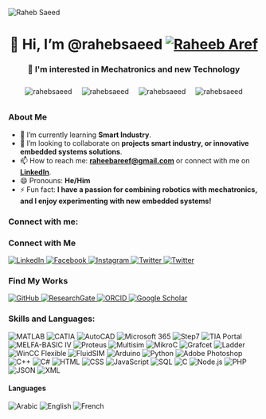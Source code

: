 <p align="left"> <img src="https://komarev.com/ghpvc/?username=rahebsaeed&label=Profile%20views&color=0e75b6&style=flat" alt="Raheb Saeed" />
</p>
<h1 align="center">👋 Hi, I’m @rahebsaeed <a href="https://twitter.com/" target="_blank"><img src="https://img.shields.io/twitter/follow/:RaheebAref" alt="Raheeb Aref" /></a></h1>
<h3 align="center">👀 I'm interested in Mechatronics and new Technology</h3>

<div align="center" style="display: flex; flex-wrap: wrap; justify-content: center;">
    <img src="https://github-readme-stats.vercel.app/api?username=rahebsaeed&show_icons=true&theme=transparent" alt="rahebsaeed" style="width: auto; max-width: 40%; height: auto; margin: 10px;" />
    <img src="https://github-readme-streak-stats.herokuapp.com/?user=rahebsaeed&theme=transparent" alt="rahebsaeed" style="width: auto; max-width: 40%; height: auto; margin: 10px;" />
    <img src="https://github-readme-stats.vercel.app/api/top-langs?username=rahebsaeed&show_icons=true&locale=en&layout=compact&theme=transparent" alt="rahebsaeed" style="width: auto; max-width: 40%; height: auto; margin: 10px;" />
<img src="https://github-readme-stats.vercel.app/api/wakatime?username=rahebsaeed" alt="rahebsaeed" style="width: auto; max-width: 40%; height: auto; margin: 10px;" />    
</div>


### About Me
- 🌱 I’m currently learning **Smart Industry**.
- 💞️ I’m looking to collaborate on **projects smart industry, or innovative embedded systems solutions**.
- 📫 How to reach me: **[raheebareef@gmail.com](mailto:raheebareef@gmail.com)** or connect with me on **[LinkedIn](https://www.linkedin.com/in/raheb-saeed/)**.
- 😄 Pronouns: **He/Him**
- ⚡ Fun fact: **I have a passion for combining robotics with mechatronics, and I enjoy experimenting with new embedded systems!**

### Connect with me:

### Connect with Me

<p align="left">
    <a href="https://www.linkedin.com/in/raheb-saeed/" target="_blank">
        <img src="https://img.shields.io/badge/LinkedIn-0A66C2?style=for-the-badge&logo=linkedin&logoColor=white" alt="LinkedIn" />
    </a>
    <a href="https://www.facebook.com/raheeb.almikhlafy" target="_blank">
        <img src="https://img.shields.io/badge/Facebook-1877F2?style=for-the-badge&logo=facebook&logoColor=white" alt="Facebook" />
    </a>
    <a href="https://www.instagram.com/raheeb_aref/" target="_blank">
        <img src="https://img.shields.io/badge/Instagram-E4405F?style=for-the-badge&logo=instagram&logoColor=white" alt="Instagram" />
    </a>
    <a href="https://twitter.com/RaheebAref" target="_blank">
        <img src="https://img.shields.io/badge/Twitter-1DA1F2?style=for-the-badge&logo=twitter&logoColor=white" alt="Twitter" />
    <a href="https://www.threads.net/@raheeb_aref" target="_blank">
        <img src="https://img.shields.io/badge/Threads-000000?style=for-the-badge&logo=Threads&logoColor=white" alt="Twitter" />
    </a>    </a>
</p>


### Find My Works

<p>
    <a href="https://github.com/rahebsaeed" target="_blank">
        <img src="https://img.shields.io/badge/GitHub-000000?style=for-the-badge&logo=github&logoColor=white" alt="GitHub" />
    </a>
    <a href="https://www.researchgate.net/profile/Raheb-Saeed-2" target="_blank">
        <img src="https://img.shields.io/badge/ResearchGate-00CCBB?style=for-the-badge&logo=researchgate&logoColor=white" alt="ResearchGate" />
    </a>
    <a href="https://orcid.org/0009-0005-5613-8767" target="_blank">
        <img src="https://img.shields.io/badge/ORCID-A6CE39?style=for-the-badge&logo=orcid&logoColor=white" alt="ORCID" />
    </a>
    <a href="https://scholar.google.com/citations?user=WzVG8kAAAAAJ&hl=ar" target="_blank">
        <img src="https://img.shields.io/badge/Google%20Scholar-4285F4?style=for-the-badge&logo=googlescholar&logoColor=white" alt="Google Scholar" />
    </a>
</p>



### Skills and Languages:
<p>
<img src="https://img.shields.io/badge/MATLAB-F5B701?style=flat&logo=matlab&logoColor=black" alt="MATLAB" />
<img src="https://img.shields.io/badge/CATIA-5D5D5D?style=flat&logo=catia&logoColor=white" alt="CATIA" />
           <img src="https://img.shields.io/badge/AutoCAD-%23D81D4A?style=flat&logo=autocad&logoColor=white" alt="AutoCAD" />
 <img src="https://img.shields.io/badge/Microsoft%20365-0078D4?style=flat&logo=microsoft&logoColor=white" alt="Microsoft 365" />
    <img src="https://img.shields.io/badge/Step7-00A3E0?style=flat&logo=siemens&logoColor=white" alt="Step7" />
       <img src="https://img.shields.io/badge/TIA%20Portal-000000?style=flat&logo=siemens&logoColor=white" alt="TIA Portal" />
    <img src="https://img.shields.io/badge/MELFA-BASIC%20IV-0078D4?style=flat&logo=siemens&logoColor=white" alt="MELFA-BASIC IV" />
    <img src="https://img.shields.io/badge/Proteus-000000?style=flat&logo=proteus&logoColor=white" alt="Proteus" />
    <img src="https://img.shields.io/badge/Multisim-000000?style=flat&logo=multisim&logoColor=white" alt="Multisim" />
    <img src="https://img.shields.io/badge/MikroC-000000?style=flat&logo=c&logoColor=white" alt="MikroC" />
    <img src="https://img.shields.io/badge/Grafcet-FF5733?style=flat&logo=automation&logoColor=white" alt="Grafcet" />
    <img src="https://img.shields.io/badge/Ladder-0066CC?style=flat&logo=automation&logoColor=white" alt="Ladder" />
    <img src="https://img.shields.io/badge/WinCC%20Flexible-000000?style=flat&logo=siemens&logoColor=white" alt="WinCC Flexible" />
    <img src="https://img.shields.io/badge/FluidSIM-0078D4?style=flat&logo=siemens&logoColor=white" alt="FluidSIM" />
    <img src="https://img.shields.io/badge/Arduino-00979D?style=flat&logo=arduino&logoColor=white" alt="Arduino" />
    <img src="https://img.shields.io/badge/Python-3776AB?style=flat&logo=python&logoColor=white" alt="Python" />
    <img src="https://img.shields.io/badge/Adobe%20Photoshop-26A8E0?style=flat&logo=adobe-photoshop&logoColor=white" alt="Adobe Photoshop" />
    <img src="https://img.shields.io/badge/C%2B%2B-00599C?style=flat&logo=c%2B%2B&logoColor=white" alt="C++" />
    <img src="https://img.shields.io/badge/C%23-239120?style=flat&logo=c-sharp&logoColor=white" alt="C#" />
    <img src="https://img.shields.io/badge/HTML-E34F26?style=flat&logo=html5&logoColor=white" alt="HTML" />
    <img src="https://img.shields.io/badge/CSS-1572B6?style=flat&logo=css3&logoColor=white" alt="CSS" />
    <img src="https://img.shields.io/badge/JavaScript-F7DF1C?style=flat&logo=javascript&logoColor=black" alt="JavaScript" />
    <img src="https://img.shields.io/badge/SQL-003B57?style=flat&logo=sql&logoColor=white" alt="SQL" />
    <img src="https://img.shields.io/badge/C-00599C?style=flat&logo=c&logoColor=white" alt="C" />
    <img src="https://img.shields.io/badge/Node.js-8CC84C?style=flat&logo=node.js&logoColor=white" alt="Node.js" />
    <img src="https://img.shields.io/badge/PHP-777BB4?style=flat&logo=php&logoColor=white" alt="PHP" />
    <img src="https://img.shields.io/badge/JSON-000000?style=flat&logo=json&logoColor=white" alt="JSON" />
    <img src="https://img.shields.io/badge/XML-000000?style=flat&logo=xml&logoColor=white" alt="XML" />
</p>

#### Languages
<p>
    <img src="https://img.shields.io/badge/Arabic%20(native)-FFBF00?style=flat&logo=language&logoColor=white" alt="Arabic" />
    <img src="https://img.shields.io/badge/English-FFBF00?style=flat&logo=language&logoColor=white" alt="English" />
    <img src="https://img.shields.io/badge/French-FFBF00?style=flat&logo=language&logoColor=white" alt="French" />
</p>


